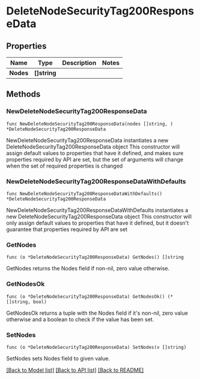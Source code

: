 # DeleteNodeSecurityTag200ResponseData

## Properties

Name | Type | Description | Notes
------------ | ------------- | ------------- | -------------
**Nodes** | **[]string** |  | 

## Methods

### NewDeleteNodeSecurityTag200ResponseData

`func NewDeleteNodeSecurityTag200ResponseData(nodes []string, ) *DeleteNodeSecurityTag200ResponseData`

NewDeleteNodeSecurityTag200ResponseData instantiates a new DeleteNodeSecurityTag200ResponseData object
This constructor will assign default values to properties that have it defined,
and makes sure properties required by API are set, but the set of arguments
will change when the set of required properties is changed

### NewDeleteNodeSecurityTag200ResponseDataWithDefaults

`func NewDeleteNodeSecurityTag200ResponseDataWithDefaults() *DeleteNodeSecurityTag200ResponseData`

NewDeleteNodeSecurityTag200ResponseDataWithDefaults instantiates a new DeleteNodeSecurityTag200ResponseData object
This constructor will only assign default values to properties that have it defined,
but it doesn't guarantee that properties required by API are set

### GetNodes

`func (o *DeleteNodeSecurityTag200ResponseData) GetNodes() []string`

GetNodes returns the Nodes field if non-nil, zero value otherwise.

### GetNodesOk

`func (o *DeleteNodeSecurityTag200ResponseData) GetNodesOk() (*[]string, bool)`

GetNodesOk returns a tuple with the Nodes field if it's non-nil, zero value otherwise
and a boolean to check if the value has been set.

### SetNodes

`func (o *DeleteNodeSecurityTag200ResponseData) SetNodes(v []string)`

SetNodes sets Nodes field to given value.



[[Back to Model list]](../README.md#documentation-for-models) [[Back to API list]](../README.md#documentation-for-api-endpoints) [[Back to README]](../README.md)


